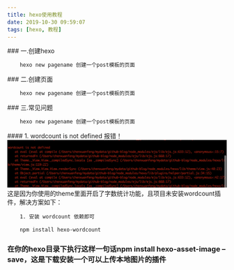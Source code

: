```yaml
---
title: hexo使用教程
date: 2019-10-30 09:59:07
tags: [hexo, 教程]
---
```

### 一.创建hexo
```bash
    hexo new pagename 创建一个post模板的页面
```

### 二.创建页面
```bash
    hexo new pagename 创建一个post模板的页面
```

### 三.常见问题
```bash
    hexo new pagename 创建一个post模板的页面
```

#### 1. wordcount is not defined 报错！
![](./hexo/wordcount.png)
这是因为你使用的theme里面开启了字数统计功能，且项目未安装wordcount插件，解决方案如下：
```
    1. 安装 wordcount 依赖即可
```

```bash
    npm install hexo-wordcount
```
### 在你的hexo目录下执行这样一句话npm install hexo-asset-image –save，这是下载安装一个可以上传本地图片的插件
